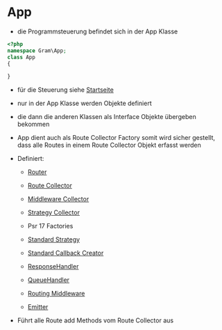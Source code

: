 # App 

- die Programmsteuerung befindet sich in der App Klasse

````php
<?php
namespace Gram\App;
class App
{
	
}
````
- für die Steuerung siehe [Startseite](../index.md)

- nur in der App Klasse werden Objekte definiert

- die dann die anderen Klassen als Interface Objekte übergeben bekommen

- App dient auch als Route Collector Factory somit wird sicher gestellt, dass alle Routes in einem Route Collector Objekt erfasst werden

- Definiert:

	- [Router](../Routing/router.md)

	- [Route Collector](../Routing/routeCreation.md)

	- [Middleware Collector](../Middleware/mwcollector.md)

	- [Strategy Collector](../Strategy/index.md)

	- Psr 17 Factories
	
	- [Standard Strategy](../Strategy/index.md)

	- [Standard Callback Creator](../CallbackCreator/index.md)

	- [ResponseHandler](../Middleware/responsehandle.md)

	- [QueueHandler](../Middleware/queuehandle.md)

	- [Routing Middleware](../Middleware/routingmw.md)

	- [Emitter](emit.md)

- Führt alle Route add Methods vom Route Collector aus